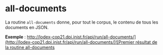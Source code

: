 # all-documents

La routine `all-documents` donne, pour tout le corpus, le contenu de tous les documents en JSON.

**Exemple** : [http://lodex-cop21.dpi.inist.fr/api/run/all-documents/](http://lodex-cop21.dpi.inist.fr/api/run/all-documents/)![Premier r&#xE9;sultat de la routine all-documents](../../.gitbook/assets/routinealldocuments.png)

